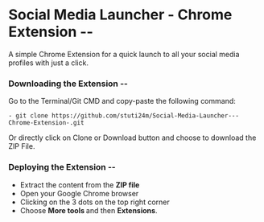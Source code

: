 # Social Media Launcher - Chrome Extension --
A simple Chrome Extension for a quick launch to all your social media profiles with just a click.

### Downloading the Extension --
Go to the Terminal/Git CMD and copy-paste the following command:

    - git clone https://github.com/stuti24m/Social-Media-Launcher---Chrome-Extension-.git
Or directly click on Clone or Download button and choose to download the ZIP File.

### Deploying the Extension --
- Extract the content from the <b>ZIP file</b>
- Open your Google Chrome browser
- Clicking on the 3 dots on the top right corner
- Choose <b> More tools </b> and then <b>Extensions</b>.

   
